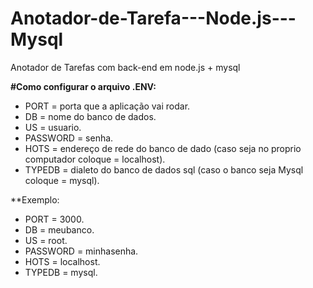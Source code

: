 # Anotador-de-Tarefa---Node.js---Mysql
 Anotador de Tarefas com back-end em node.js + mysql

**#Como configurar o arquivo .ENV:**

- PORT = porta que a aplicação vai rodar.
- DB = nome do banco de dados.
- US = usuario.
- PASSWORD = senha.
- HOTS = endereço de rede do banco de dado (caso seja no proprio computador coloque = localhost).
- TYPEDB = dialeto do banco de dados sql (caso o banco seja Mysql coloque = mysql).


**Exemplo:
- PORT = 3000.
- DB = meubanco.
- US = root.
- PASSWORD = minhasenha.
- HOTS = localhost.
- TYPEDB = mysql.
